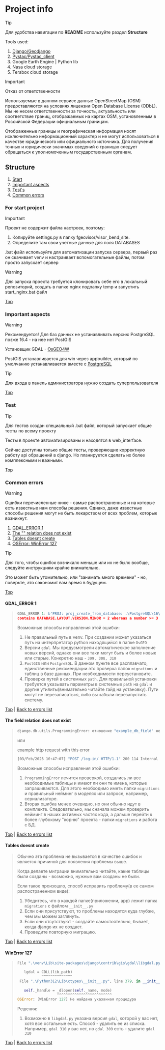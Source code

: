 # Project info

> [!TIP]
> Для удобства навигации по **README** используйте раздел **Structure**

Tools used: 
1. [Django/Geodjango](https://github.com/django/django)
2. [Pystac/Pystac_client](https://github.com/stac-utils/pystac-client)
3. Google Earth Engine | Python lib
4. Nasa cloud storage
5. Terabox cloud storage

> [!IMPORTANT]
> Отказ от ответственности
> 
> Используемые в данном сервисе данные OpenStreetMap (OSM) предоставляются на условиях лицензии Open Database License (ODbL). Мы не несем ответственности за точность, актуальность или соответствие границ, отображаемых на картах OSM, установленным в Российской Федерации официальным границам.
>
> Отображенные границы и географическая информация носят исключительно информационный характер и не могут использоваться в качестве юридического или официального источника. Для получения точных и юридически значимых сведений о границах следует обращаться к уполномоченным государственным органам. 

## Structure

1. [Start](#for-start-project)
2. [Important aspects](#important-aspects)
3. [Test's](#test)
4. [Common errors](#common-errors)

### For start project

> [!IMPORTANT]
> Проект не содержит файла настроек, поэтому:
>   1. Копируйте settings.py в папку fgeovisor/visor_bend_site.
>   2. Определите там свои учетные данные для поля DATABASES
> 
> .bat файл используйте для автоматизации запуска сервера, первый раз он скачивает venv и настраивает вспомогательные файлы, потом просто запускает сервер

> [!WARNING]
> Для запуска проекта требуется клонировать себе его в локальный репозиторий, создать в папке nginx подпапку temp и запустить start_nginx.bat файл

[Top](#project-info)

### Important aspects

> [!WARNING]
> Рекомендуется!
> Для баз данных не устанавливать версию PostgreSQL позже 16.4 - на нее нет PostGIS

Установщик GDAL - [OsGEO4W](https://trac.osgeo.org/osgeo4w/)

PostGIS устанавливается для win через appbuilder, который по умолчанию устанавливается вместе с [PostgreSQL](https://www.postgresql.org/)

> [!TIP]
> Для входа в панель администратора нужно создать суперпользователя

[Top](#project-info)

### Test

> [!TIP]
> Для тестов создан специальный .bat файл, который запускает общие тесты по всему проекту

Тесты в проекте автоматизированы и находятся в web_interface.

Сейчас доступны только общие тесты, проверяющие корректную работу api обращений в django.
Но планируется сделать их более комплексными и важными.

[Top](#project-info)

### Common errors

> [!WARNING]
> Ошибки перечисленные ниже - самые распостраненные и на которые есть известные нам способы решения.
> Однако, даже известные способы решения могут не быть лекарством от всех проблем, которые возникнут.

1. [GDAL_ERROR 1](#gdal_error-1)
2. [The "" relation does not exist](#the-field-relation-does-not-exist)
3. [Tables doesnt create](#tables-doesnt-create)
4. [OSError: WinError 127](#winerror-127)

> [!TIP]
> Для того, чтобы ошибок возникало меньше или их не было вообще, следуйте инструкциям крайне внимательно.
>
> Это может быть утомительно, или "занимать много времени" - но, поверьте, это сэкономит вам время в будущем.
> 
[Top](#project-info)

#### GDAL_ERROR 1
> ``` python
> GDAL_ERROR 1: b'PROJ: proj_create_from_database: .\PostgreSQL\16\share\contrib\postgis-3.5\proj\proj.db
> contains DATABASE.LAYOUT.VERSION.MINOR = 2 whereas a number >= 3 is expected. It comes from another PROJ installation.'
> ```
> Возможные способы исправления этой ошибки:
> 1. Не правильный путь в venv. При создании может указаться путь на интерпретатор python находящийся в папке `OsGEO`
> 2. Версии `gdal`. Мы предусмотрели автоматическое заполнение новых версий, однако они все таки могут быть и более новые или старые. Конкретно наш - `309, 308, 310`
> 3. `PostGIS` или `PostgreSQL`. В данном пункте все расплавчато, единственные рекомендации это проверка папок `migrations` и таблиц в базе данных. При необходимости переустановите.
> 4. Проверка путей в системных `path`. Для правильной установки требуется указывать параметры в системные `path` на `gdal` и другие утилиты(внимательно читайте гайд на установку). Пути могут не перезаписаться, либо вы забыли перезапустить систему.

[Top](#project-info) |
[Back to errors list](#common-errors)

#### The field relation does not exist
> ``` python
> django.db.utils.ProgrammingError: отношение "example_db_field" не существует
> ```
> 
> или
> 
> example http request with this error
> ``` bat
> [03/Feb/2025 10:47:07] "POST /log-in/ HTTP/1.1" 200 114 Internal Server Error: /get-polygons/"
> ```
>
> Возможные способы исправления этой ошибки:
> 1. `ProgrammingError` лечится проверкой, создались ли все необходимые таблицы и имеют ли они те имена, которые запрашиваются. Для этого необходимо иметь папки `migrations` и правильный нейминг в моделях или запросе, например, сериализаторе.
> 2. Вторая ошибка менее очевидно, но они обычно идут в комплекте. Следовательно, мы сначала можем проверить нейминг в наших активных частях кода, а дальше перейти к более глубокому "корню" проекта - папки `migrations` и работа с БД.

[Top](#project-info) |
[Back to errors list](#common-errors)

#### Tables doesnt create
> Обычно эта проблема не вызывается в качестве ошибок и является причиной для появления проблемы выше.
>
> Когда делаете миграции внимательно читайте, какие таблицы были созданы - возможно, нужные вам созданы не были.
>
> Если такое произошло, способ исправить проблему(в ее самом распостраненном виде):
> 1. Убедитесь, что в каждой папке(приложении, app) лежит папка `migrations` с файлом `__init__.py`
> 2. Если они присутствуют, то проблемы находятся куда глубже, чем мы можем заглянуть.
> 3. Если они отсутствуют - создайте самостоятельно, бывает, когда django их не создает.
> 4. Проведите повторную миграцию.

[Top](#project-info) |
[Back to errors list](#common-errors)

#### WinError 127

> ``` python
> File ".\venv\Lib\site-packages\django\contrib\gis\gdal\libgdal.py", line 72, in <module>
>
>    lgdal = CDLL(lib_path)
>            ^^^^^^^^^^^^^^
>  File ".\Python312\Lib\ctypes\__init__.py", line 379, in __init__
>  
>    self._handle = _dlopen(self._name, mode)
>                   ^^^^^^^^^^^^^^^^^^^^^^^^^
>OSError: [WinError 127] Не найдена указанная процедура
>```
> Решения:
> 1. Возможно в `libgdal.py` указана версия `gdal`, которой у вас нет, хотя все остальные есть. Способ - удалить ее из списка. Например, `gdal 310` у вас нет, но `gdal 309` есть - удалите `gdal 310`

[Top](#project-info) |
[Back to errors list](#common-errors)
